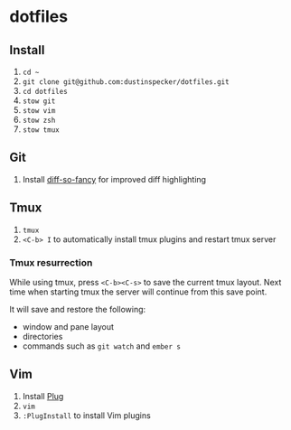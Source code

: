 # dotfiles

## Install

1. `cd ~`
1. `git clone git@github.com:dustinspecker/dotfiles.git`
1. `cd dotfiles`
1. `stow git`
1. `stow vim`
1. `stow zsh`
1. `stow tmux`

## Git
1. Install [diff-so-fancy](https://github.com/so-fancy/diff-so-fancy) for improved diff highlighting

## Tmux
1. `tmux`
1. `<C-b> I` to automatically install tmux plugins and restart tmux server

### Tmux resurrection

While using tmux, press `<C-b><C-s>` to save the current tmux layout. Next time when starting tmux the server will continue from this save point.

It will save and restore the following:
- window and pane layout
- directories
- commands such as `git watch` and `ember s`

## Vim

1. Install [Plug](https://github.com/junegunn/vim-plug)
1. `vim`
1. `:PlugInstall` to install Vim plugins

